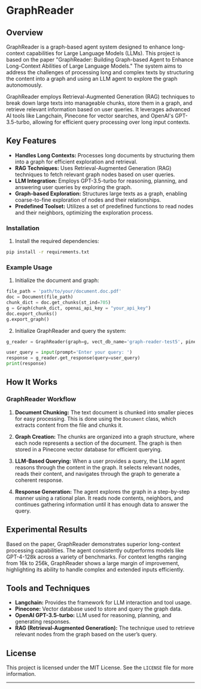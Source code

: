 # GraphReader

## Overview

GraphReader is a graph-based agent system designed to enhance long-context capabilities for Large Language Models (LLMs). This project is based on the paper "GraphReader: Building Graph-based Agent to Enhance Long-Context Abilities of Large Language Models." The system aims to address the challenges of processing long and complex texts by structuring the content into a graph and using an LLM agent to explore the graph autonomously.

GraphReader employs Retrieval-Augmented Generation (RAG) techniques to break down large texts into manageable chunks, store them in a graph, and retrieve relevant information based on user queries. It leverages advanced AI tools like Langchain, Pinecone for vector searches, and OpenAI's GPT-3.5-turbo, allowing for efficient query processing over long input contexts.

## Key Features

- **Handles Long Contexts:** Processes long documents by structuring them into a graph for efficient exploration and retrieval.
- **RAG Techniques:** Uses Retrieval-Augmented Generation (RAG) techniques to fetch relevant graph nodes based on user queries.
- **LLM Integration:** Employs GPT-3.5-turbo for reasoning, planning, and answering user queries by exploring the graph.
- **Graph-based Exploration:** Structures large texts as a graph, enabling coarse-to-fine exploration of nodes and their relationships.
- **Predefined Toolset:** Utilizes a set of predefined functions to read nodes and their neighbors, optimizing the exploration process.
  
### Installation

1. Install the required dependencies:

```bash
pip install -r requirements.txt
```

### Example Usage

1. Initialize the document and graph:

```python
file_path = 'path/to/your/document.doc.pdf'
doc = Document(file_path)
chunk_dict = doc.get_chunks(st_ind=705)
g = Graph(chunk_dict, openai_api_key = "your_api_key")
doc.export_chunks()
g.export_graph()
```

2. Initialize GraphReader and query the system:

```python
g_reader = GraphReader(graph=g, vect_db_name='graph-reader-test5', pinecone_api_key = "pinecone_api_key", openai_api_key="openai_api_key")

user_query = input(prompt='Enter your query: ')
response = g_reader.get_response(query=user_query)
print(response)
```

## How It Works

### GraphReader Workflow

1. **Document Chunking:**
   The text document is chunked into smaller pieces for easy processing. This is done using the `Document` class, which extracts content from the file and chunks it.

2. **Graph Creation:**
   The chunks are organized into a graph structure, where each node represents a section of the document. The graph is then stored in a Pinecone vector database for efficient querying.

3. **LLM-Based Querying:**
   When a user provides a query, the LLM agent reasons through the content in the graph. It selects relevant nodes, reads their content, and navigates through the graph to generate a coherent response.

4. **Response Generation:**
   The agent explores the graph in a step-by-step manner using a rational plan. It reads node contents, neighbors, and continues gathering information until it has enough data to answer the query.

## Experimental Results

Based on the paper, GraphReader demonstrates superior long-context processing capabilities. The agent consistently outperforms models like GPT-4-128k across a variety of benchmarks. For context lengths ranging from 16k to 256k, GraphReader shows a large margin of improvement, highlighting its ability to handle complex and extended inputs efficiently.

## Tools and Techniques

- **Langchain:** Provides the framework for LLM interaction and tool usage.
- **Pinecone:** Vector database used to store and query the graph data.
- **OpenAI GPT-3.5-turbo:** LLM used for reasoning, planning, and generating responses.
- **RAG (Retrieval-Augmented Generation):** The technique used to retrieve relevant nodes from the graph based on the user’s query.

## License

This project is licensed under the MIT License. See the `LICENSE` file for more information.

---
